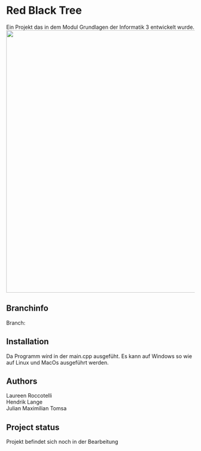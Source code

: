# Red Black Tree

Ein Projekt das in dem Modul Grundlagen der Informatik 3 entwickelt wurde. <br/>
<img src="https://martin-thoma.com/images/2012/07/red-black-tree1.png" width="700px"/>

## Branchinfo

Branch: <br/>

## Installation
Da Programm wird in der main.cpp ausgefüht.
Es kann auf Windows so wie auf Linux und MacOs ausgeführt werden.

## Authors
Laureen Roccotelli <br/>
Hendrik Lange <br/>
Julian Maximilian Tomsa

## Project status
Projekt befindet sich noch in der Bearbeitung
